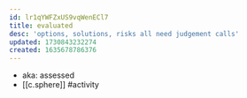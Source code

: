 ```yaml
---
id: lr1qYWFZxUS9vqWenECl7
title: evaluated
desc: 'options, solutions, risks all need judgement calls'
updated: 1730843232274
created: 1635678786376
---
```




- aka: assessed
- [[c.sphere]] #activity
